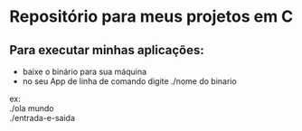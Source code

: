 # Repositório para meus projetos em C

## Para executar minhas aplicações:
- baixe o binário para sua máquina
- no seu App de linha de comando digite ./nome do binario

ex:   
./ola mundo  
./entrada-e-saida
